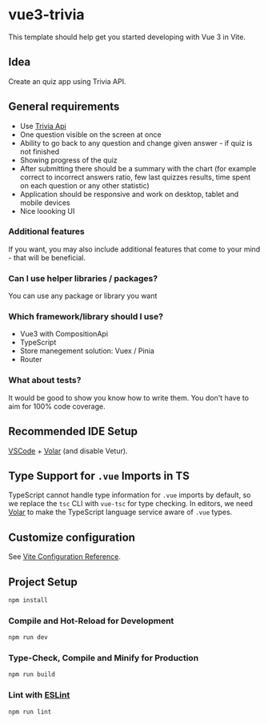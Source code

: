 # vue3-trivia

This template should help get you started developing with Vue 3 in Vite.

## Idea
Create an quiz app using Trivia API.

## General requirements
- Use [Trivia Api](https://opentdb.com/api_config.php) 
- One question visible on the screen at once
- Ability to go back to any question and change given answer - if quiz is not finished
- Showing progress of the quiz
- After submitting there should be a summary with the chart (for example correct to incorrect answers ratio, few last quizzes results, time spent on each question or any other statistic)
- Application should be responsive and work on desktop, tablet and mobile devices
- Nice loooking UI

### Additional features
If you want, you may also include additional features that come to your mind - that will be beneficial.

### Can I use helper libraries / packages?
You can use any package or library you want

### Which framework/library should I use?
- Vue3 with CompositionApi
- TypeScript
- Store manegement solution: Vuex / Pinia
- Router

### What about tests?
It would be good to show you know how to write them. You don't have to aim for 100% code coverage.

## Recommended IDE Setup

[VSCode](https://code.visualstudio.com/) + [Volar](https://marketplace.visualstudio.com/items?itemName=Vue.volar) (and disable Vetur).

## Type Support for `.vue` Imports in TS

TypeScript cannot handle type information for `.vue` imports by default, so we replace the `tsc` CLI with `vue-tsc` for type checking. In editors, we need [Volar](https://marketplace.visualstudio.com/items?itemName=Vue.volar) to make the TypeScript language service aware of `.vue` types.

## Customize configuration

See [Vite Configuration Reference](https://vitejs.dev/config/).

## Project Setup

```sh
npm install
```

### Compile and Hot-Reload for Development

```sh
npm run dev
```

### Type-Check, Compile and Minify for Production

```sh
npm run build
```

### Lint with [ESLint](https://eslint.org/)

```sh
npm run lint
```
